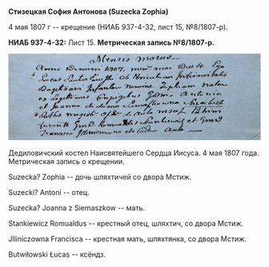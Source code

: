 **Стизецкая София Антонова (Suzecka Zophia)**

4 мая 1807 г -- крещение (НИАБ 937-4-32, лист 15, №8/1807-р).

**НИАБ 937-4-32:** Лист 15. **Метрическая запись №8/1807-р.**

![](./media/27385f502f1ca006c0d3732c9f48252acb8421d7.png)

Дедиловичский костел Наисвятейшего Сердца Иисуса. 4 мая 1807 года.
Метрическая запись о крещении.

Suzecka? Zophia -- дочь шляхтичей со двора Мстиж.

Suzecki? Antoni -- отец.

Suzecka? Joanna z Siemaszkow -- мать.

Stankiewicz Romualdus -- крестный отец, шляхтич, со двора Мстиж.

Jlliniczowna Francisca -- крестная мать, шляхтянка, со двора Мстиж.

Butwiłowski Łucas -- ксёндз.
